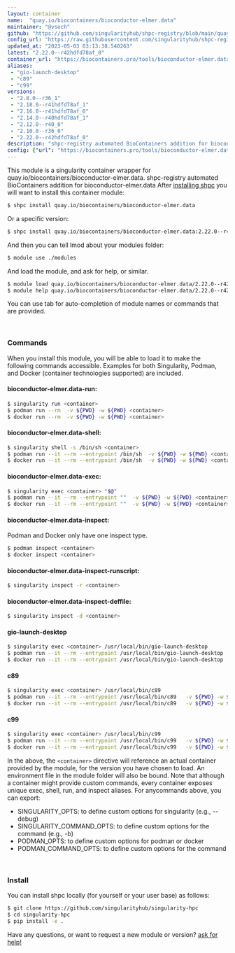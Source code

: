 ```yaml
---
layout: container
name:  "quay.io/biocontainers/bioconductor-elmer.data"
maintainer: "@vsoch"
github: "https://github.com/singularityhub/shpc-registry/blob/main/quay.io/biocontainers/bioconductor-elmer.data/container.yaml"
config_url: "https://raw.githubusercontent.com/singularityhub/shpc-registry/main/quay.io/biocontainers/bioconductor-elmer.data/container.yaml"
updated_at: "2023-05-03 03:13:38.540263"
latest: "2.22.0--r42hdfd78af_0"
container_url: "https://biocontainers.pro/tools/bioconductor-elmer.data"
aliases:
 - "gio-launch-desktop"
 - "c89"
 - "c99"
versions:
 - "2.8.0--r36_1"
 - "2.18.0--r41hdfd78af_1"
 - "2.16.0--r41hdfd78af_0"
 - "2.14.0--r40hdfd78af_1"
 - "2.12.0--r40_0"
 - "2.10.0--r36_0"
 - "2.22.0--r42hdfd78af_0"
description: "shpc-registry automated BioContainers addition for bioconductor-elmer.data"
config: {"url": "https://biocontainers.pro/tools/bioconductor-elmer.data", "maintainer": "@vsoch", "description": "shpc-registry automated BioContainers addition for bioconductor-elmer.data", "latest": {"2.22.0--r42hdfd78af_0": "sha256:7ea808590ce5a7b4eac2d55b1f9766648c8f189a61a5cedfeaffbd337c426605"}, "tags": {"2.8.0--r36_1": "sha256:7b9ea7716d40a1d8062505afc59b1c78f0033dc40212c77bf08a0744079cc5da", "2.18.0--r41hdfd78af_1": "sha256:a774b357770b0065eae1262890a3ab39e05c4999c60d1a0354bf502336fc23cb", "2.16.0--r41hdfd78af_0": "sha256:4f8dcd66c23fa9b1f159c52dbd151d78edc9574aade330aa8dad0588ee580007", "2.14.0--r40hdfd78af_1": "sha256:36acc96a59338b4a09f674e25a1b7e9696057789022ae6115b0be2359fa2db1b", "2.12.0--r40_0": "sha256:bbfe2939dc922aeb47eed84e2859c3e375975a00eb513c6503d723a986b8b20c", "2.10.0--r36_0": "sha256:de4ee4b93ed5da36934b3eeec8672f9f847354f970e6243a6e4f99d69e3a33a3", "2.22.0--r42hdfd78af_0": "sha256:7ea808590ce5a7b4eac2d55b1f9766648c8f189a61a5cedfeaffbd337c426605"}, "docker": "quay.io/biocontainers/bioconductor-elmer.data", "aliases": {"gio-launch-desktop": "/usr/local/bin/gio-launch-desktop", "c89": "/usr/local/bin/c89", "c99": "/usr/local/bin/c99"}}
---
```


This module is a singularity container wrapper for quay.io/biocontainers/bioconductor-elmer.data.
shpc-registry automated BioContainers addition for bioconductor-elmer.data
After [installing shpc](#install) you will want to install this container module:


```bash
$ shpc install quay.io/biocontainers/bioconductor-elmer.data
```

Or a specific version:

```bash
$ shpc install quay.io/biocontainers/bioconductor-elmer.data:2.22.0--r42hdfd78af_0
```

And then you can tell lmod about your modules folder:

```bash
$ module use ./modules
```

And load the module, and ask for help, or similar.

```bash
$ module load quay.io/biocontainers/bioconductor-elmer.data/2.22.0--r42hdfd78af_0
$ module help quay.io/biocontainers/bioconductor-elmer.data/2.22.0--r42hdfd78af_0
```

You can use tab for auto-completion of module names or commands that are provided.

<br>

### Commands

When you install this module, you will be able to load it to make the following commands accessible.
Examples for both Singularity, Podman, and Docker (container technologies supported) are included.

#### bioconductor-elmer.data-run:

```bash
$ singularity run <container>
$ podman run --rm  -v ${PWD} -w ${PWD} <container>
$ docker run --rm  -v ${PWD} -w ${PWD} <container>
```

#### bioconductor-elmer.data-shell:

```bash
$ singularity shell -s /bin/sh <container>
$ podman run --it --rm --entrypoint /bin/sh  -v ${PWD} -w ${PWD} <container>
$ docker run --it --rm --entrypoint /bin/sh  -v ${PWD} -w ${PWD} <container>
```

#### bioconductor-elmer.data-exec:

```bash
$ singularity exec <container> "$@"
$ podman run --it --rm --entrypoint ""  -v ${PWD} -w ${PWD} <container> "$@"
$ docker run --it --rm --entrypoint ""  -v ${PWD} -w ${PWD} <container> "$@"
```

#### bioconductor-elmer.data-inspect:

Podman and Docker only have one inspect type.

```bash
$ podman inspect <container>
$ docker inspect <container>
```

#### bioconductor-elmer.data-inspect-runscript:

```bash
$ singularity inspect -r <container>
```

#### bioconductor-elmer.data-inspect-deffile:

```bash
$ singularity inspect -d <container>
```


#### gio-launch-desktop

```bash
$ singularity exec <container> /usr/local/bin/gio-launch-desktop
$ podman run --it --rm --entrypoint /usr/local/bin/gio-launch-desktop   -v ${PWD} -w ${PWD} <container> -c " $@"
$ docker run --it --rm --entrypoint /usr/local/bin/gio-launch-desktop   -v ${PWD} -w ${PWD} <container> -c " $@"
```


#### c89

```bash
$ singularity exec <container> /usr/local/bin/c89
$ podman run --it --rm --entrypoint /usr/local/bin/c89   -v ${PWD} -w ${PWD} <container> -c " $@"
$ docker run --it --rm --entrypoint /usr/local/bin/c89   -v ${PWD} -w ${PWD} <container> -c " $@"
```


#### c99

```bash
$ singularity exec <container> /usr/local/bin/c99
$ podman run --it --rm --entrypoint /usr/local/bin/c99   -v ${PWD} -w ${PWD} <container> -c " $@"
$ docker run --it --rm --entrypoint /usr/local/bin/c99   -v ${PWD} -w ${PWD} <container> -c " $@"
```



In the above, the `<container>` directive will reference an actual container provided
by the module, for the version you have chosen to load. An environment file in the
module folder will also be bound. Note that although a container
might provide custom commands, every container exposes unique exec, shell, run, and
inspect aliases. For anycommands above, you can export:

 - SINGULARITY_OPTS: to define custom options for singularity (e.g., --debug)
 - SINGULARITY_COMMAND_OPTS: to define custom options for the command (e.g., -b)
 - PODMAN_OPTS: to define custom options for podman or docker
 - PODMAN_COMMAND_OPTS: to define custom options for the command

<br>

### Install

You can install shpc locally (for yourself or your user base) as follows:

```bash
$ git clone https://github.com/singularityhub/singularity-hpc
$ cd singularity-hpc
$ pip install -e .
```

Have any questions, or want to request a new module or version? [ask for help!](https://github.com/singularityhub/singularity-hpc/issues)